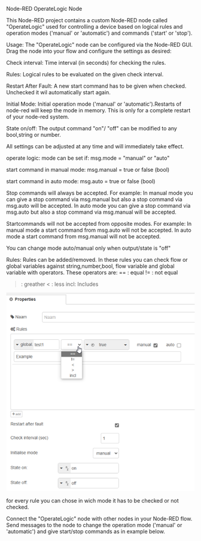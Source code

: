 Node-RED OperateLogic Node

This Node-RED project contains a custom Node-RED node called "OperateLogic" used for controlling a device based on logical rules and operation modes ('manual' or 'automatic') and commands ('start' or 'stop').

Usage:
The "OperateLogic" node can be configured via the Node-RED GUI. Drag the node into your flow and configure the settings as desired:

Check interval: Time interval (in seconds) for checking the rules.

Rules: Logical rules to be evaluated on the given check interval.

Restart After Fault: A new start command has to be given when checked. Unchecked it wil automatically start again.

Initial Mode: Initial operation mode ('manual' or 'automatic').Restarts of node-red will keep the mode in memory. This is only for a complete restart of your node-red system.

State on/off: The output command "on"/ "off" can be modified to any bool,string or number.

All settings can be adjusted at any time and will immediately take effect.


operate logic:
mode can be set if:
msg.mode = "manual" or "auto"

start command in manual mode:
msg.manual = true or false (bool)

start command in auto mode:
msg.auto = true or false (bool)

Stop commands will always be accepted.
For example:
In manual mode you can give a stop command via msg.manual but also a stop command via msg.auto will be accepted.
In auto mode you can give a stop command via msg.auto but also a stop command via msg.manual will be accepted.

Startcommands will not be accepted from opposite modes.
For example:
In manual mode a start command from msg.auto will not be accepted.
In auto mode a start command from msg.manual will not be accepted.

You can change mode auto/manual only when output/state is "off"

Rules:
Rules can be added/removed.
In these rules you can check flow or global variables against string,number,bool, flow variable and global variable with operators.
These operators are:
==  : equal
!=  : not equal
>   : greather
<   : less
incl: Includes

![example usage](img/rules.png)

for every rule you can chose in wich mode it has to be checked or not checked. 


Connect the "OperateLogic" node with other nodes in your Node-RED flow. Send messages to the node to change the operation mode ('manual' or 'automatic') and give start/stop commands as in example below.


